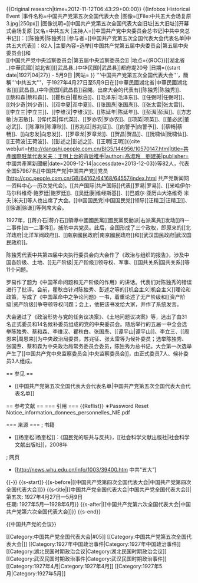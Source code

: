 {{Original research|time=2012-11-12T06:43:29+00:00}}
{{Infobox Historical Event
|事件名称=中国共产党第五次全国代表大会
|图像=[[File:中共五大会场复原3.jpg|250px]]
|图像说明=[[中国共产党第五次全国代表大会旧址|五大旧址]]开幕式会场复原
|又名=中共五大
|主持人=[[中国共产党中央委员会总书记|中共中央总书记]]：[[陈独秀|陈独秀]]
|参与者=[[中国共产党第五次全国代表大会代表名单|中共五大代表]]：82人
|主要內容=选举[[中国共产党第五届中央委员会|第五届中央委员会]]和<br>[[中国共产党中央监察委员会|第五届中央监察委员会]]
|地点={{ROC}}[[湖北省_(中華民國)|湖北省]][[武昌县_(中华民国)|武昌县]]都府堤20号
|日期={{start date|1927|04|27}} - 5月9日
|网站=
}}
'''中国共产党第五次全国代表大会'''，簡稱'''中共五大'''，于1927年4月27日至5月9日在[[中華民國湖北省|中華民國湖北省]][[武昌县_(中华民国)|武昌县]]召開。出席大会的代表有[[陈独秀|陈独秀]]、[[蔡和森|蔡和森]]、[[瞿秋白|瞿秋白]]、[[毛泽东|毛泽东]]、[[任弼时|任弼时]]、[[刘少奇|刘少奇]]、[[邓中夏|邓中夏]]、[[张国焘|张国焘]]、[[张太雷|张太雷]]、[[李立三|李立三]]、[[李维汉|李维汉]]、[[陈延年|陈延年]]、[[彭湃|彭湃]]、[[方志敏|方志敏]]、[[恽代英|恽代英]]、[[罗亦农|罗亦农]]、[[项英|项英]]、[[董必武|董必武]]、[[陈潭秋|陈潭秋]]、[[苏兆征|苏兆征]]、[[向警予|向警予]]、[[蔡畅|蔡畅]]、[[向忠发|向忠发]]、[[罗章龙|罗章龙]]、[[贺昌|贺昌]]、[[阮啸仙|阮啸仙]]、[[王荷波|王荷波]]、[[彭述之|彭述之]]、[[王明|王明]]<ref name=zgxw>{{cite web|url=http://dangshi.people.com.cn/BIG5/144956/10570147.html|title=共產國際駐華代表米夫：王明上台的背后推手|author=高淑玲　劉建美|publisher= 中國共產黨新聞網|date=2009-12-14|accessdate=2013-12-03}}</ref>等82人，代表全国57967名[[中国共产党|中国共产党]]党员<ref>[http://cpc.people.com.cn/GB/64162/64168/64557/index.html 共产党新闻网—资料中心—历次党代会]</ref>。[[共产国际|共产国际]]代表[[罗易|罗易]]、[[米哈伊尔·马尔科维奇·鲍罗廷|鲍罗廷]]、[[吴廷康|维经斯基]]、[[巴威尔·亚历山大洛维奇·米夫|米夫]]<ref name=zgxw/>等人也出席了大会。[[中国国民党|中国国民党]]领导[[汪精卫|汪精卫]]、[[徐谦|徐谦]]等列席大会。

1927年，[[蒋介石|蒋介石]]領導中國國民黨[[國民黨反動派|右派黨員]]发动[[四一二事件|四一二事件]]，捕杀中共党员。此后，全国形成了三个政权，即原来的[[北洋政府|北洋军阀政府]]、[[南京國民政府|南京國民政府]]和[[武汉国民政府|武汉国民政府]]。

陈独秀代表中共第四届中央执行委员会向大会作了《政治与组织的报告》，涉及中国各阶级、土地、[[无产阶级|无产阶级]]领导权、军事、[[国共关系|国共关系]]等11个问题。

罗易作了题为《中国革命问题和无产阶级的作用》的讲话。代表们对陈独秀的错误进行了批评。会前，瞿秋白针对陈独秀、彭述之等的[[机会主义|机会主义]]理论和政策，写成了《中国革命中之争论问题》一书，着重论述了无产阶级和[[资产阶级|资产阶级]]争夺领导权问题；会上，他把该书发给大家，并作了系统发言。

大会通过了《政治形势与党的任务议决案》、《土地问题议决案》等，选出了由31名正式委员和14名候补委员组成的党的中央委员会。随后举行的五届一中全会选举陈独秀、蔡和森、李维汉、瞿秋白、张国焘、[[谭平山|谭平山]]、李立三、[[周恩来|周恩来]]为中央政治局委员，苏兆征、张太雷等为候补委员；选举陈独秀、张国焘、蔡和森为中央政治局常务委员会委员，陈独秀为总书记。大会第一次选举产生了[[中国共产党中央监察委员会|中央监察委员会]]，由正式委员7人、候补委员3人组成。

== 参见 ==
* [[中国共产党第五次全国代表大会代表名单|中国共产党第五次全国代表大会代表名单]]

== 参考文献 ==
=== 引用 ===
{{Reflist}}
∗Password Reset
Notice_information_donnees_personnelles_NIE.pdf

=== 来源 ===
; 书籍
* [[杨奎松|杨奎松]]：《国民党的联共与反共》，[[社会科学文献出版社|社会科学文献出版社]]，2008年

; 网页
* [http://news.whu.edu.cn/info/1003/39400.htm 中共“五大”]

{{-}}
{{s-start}}
{{s-before|[[中国共产党第四次全国代表大会|中国共产党第四次全国代表大会]]}}
{{s-title|[[中国共产党全国代表大会|中国共产党全国代表大会]]|第五次: 1927年4月27日—5月9日<br>任期: 1927年5月—1928年6月}}
{{s-after|[[中国共产党第六次全国代表大会|中国共产党第六次全国代表大会]]}}
{{s-end}}

{{中国共产党的会议}}

[[Category:中国共产党全国代表大会|#05]]
[[Category:中国共产党第五次全国代表大会|]]
[[Category:1927年中国政治事件|Category:1927年中国政治事件]]
[[Category:湖北民国时期政治会议|Category:湖北民国时期政治会议]]
[[Category:武汉民国时期政治事件|Category:武汉民国时期政治事件]]
[[Category:1927年4月|Category:1927年4月]]
[[Category:1927年5月|Category:1927年5月]]